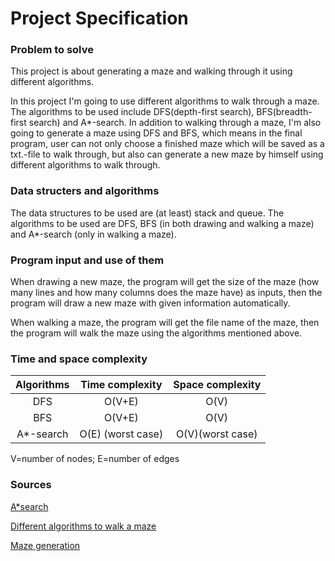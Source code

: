 # Project Specification

### Problem to solve
This project is about generating a maze and walking through it using different algorithms.

In this project I'm going to use different algorithms to walk through a maze. The algorithms to be used include DFS(depth-first search), BFS(breadth-first search) and A*-search. In addition to walking through a maze, I'm also going to generate a maze using DFS and BFS, which means in the final program, user can not only choose a finished maze which will be saved as a txt.-file to walk through, but also can generate a new maze by himself using different algorithms to walk through. 

### Data structers and algorithms
The data structures to be used are (at least) stack and queue. The algorithms to be used are DFS, BFS (in both drawing and walking a maze)  and A*-search (only in walking a maze). 

### Program input and use of them
When drawing a new maze, the program will get the size of the maze (how many lines and how many columns does the maze have) as inputs, then the program will draw a new maze with given information automatically. 

When walking a maze, the program will get the file name of the maze, then the program will walk the maze using the algorithms mentioned above. 

### Time and space complexity 
| Algorithms     | Time complexity | Space complexity|
| :-------------:| :----------:    | :-----------:   |
|  DFS           | O(V+E)          | O(V)            |
|  BFS           | O(V+E)          | O(V)            |
|  A*-search     | O(E) (worst case) | O(V)(worst case)|

V=number of nodes; E=number of edges

### Sources
[A*search](https://en.wikipedia.org/wiki/A*_search_algorithm)

[Different algorithms to walk a maze](http://bryukh.com/labyrinth-algorithms/)

[Maze generation](https://en.wikipedia.org/wiki/Maze_generation_algorithm)
